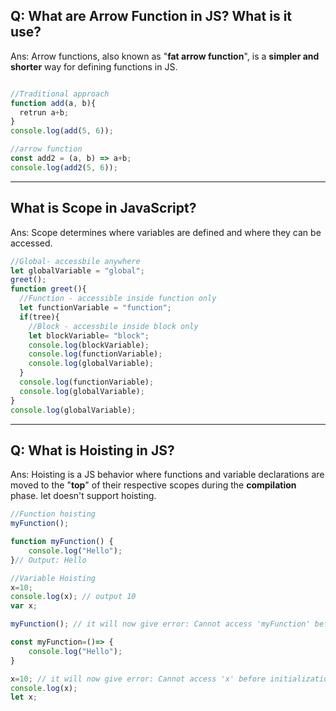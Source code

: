 ## Q: What are Arrow Function in JS? What is it use?
Ans: Arrow functions, also known as "**fat arrow function**", is a **simpler and shorter** way for defining functions in JS.
```js

//Traditional approach
function add(a, b){
  retrun a+b;
}
console.log(add(5, 6));

//arrow function
const add2 = (a, b) => a+b;
console.log(add2(5, 6));
```
****************************************
## What is Scope in JavaScript?
Ans: Scope determines where variables are defined and where they can be accessed.
```js
//Global- accessbile anywhere
let globalVariable = "global";
greet();
function greet(){
  //Function - accessible inside function only
  let functionVariable = "function";
  if(tree){
    //Block - accessbile inside block only
    let blockVariable= "block";
    console.log(blockVariable);
    console.log(functionVariable);
    console.log(globalVariable);
  }
  console.log(functionVariable);
  console.log(globalVariable);
}
console.log(globalVariable);
```
******************************************************
## Q: What is Hoisting in JS?
Ans: Hoisting is a JS behavior where functions and variable declarations are moved to the "**top**" of their respective scopes during the **compilation** phase. let doesn't support hoisting.
```js
//Function hoisting
myFunction();

function myFunction() {
    console.log("Hello");
}// Output: Hello

//Variable Hoisting
x=10;
console.log(x); // output 10
var x;
```
```js
myFunction(); // it will now give error: Cannot access 'myFunction' before initialization

const myFunction=()=> {
    console.log("Hello");
}

x=10; // it will now give error: Cannot access 'x' before initialization
console.log(x);
let x;
```







